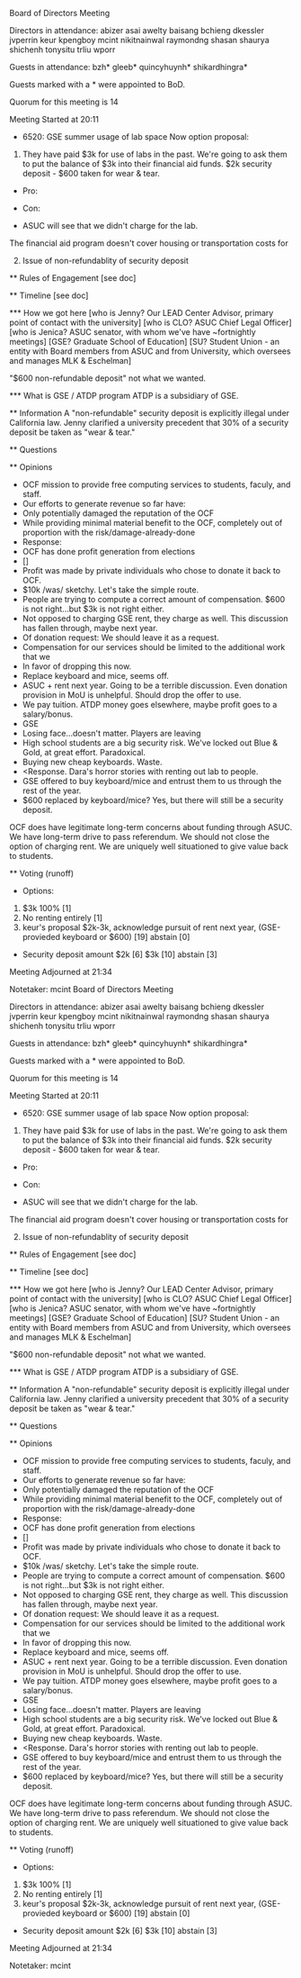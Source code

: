 Board of Directors Meeting

Directors in attendance:
abizer
asai
awelty
baisang
bchieng
dkessler
jvperrin
keur
kpengboy
mcint
nikitnainwal
raymondng
shasan
shaurya
shichenh
tonysitu
trliu
wporr

Guests in attendance:
bzh*
gleeb*
quincyhuynh*
shikardhingra*

Guests marked with a * were appointed to BoD.


Quorum for this meeting is 14

Meeting Started at 20:11

* 6520: GSE summer usage of lab space
Now option proposal:
1. They have paid $3k for use of labs in the past. We're going to ask them
 to put the balance of $3k into their financial aid funds.
$2k security deposit - $600 taken for wear & tear.
- Pro:

- Con:
 - ASUC will see that we didn't charge for the lab.

The financial aid program doesn't cover housing or transportation costs for

2. Issue of non-refundablity of security deposit

** Rules of Engagement
[see doc]

** Timeline
[see doc]

*** How we got here
[who is Jenny? Our LEAD Center Advisor, primary point of contact with the university]
[who is CLO? ASUC Chief Legal Officer]
[who is Jenica? ASUC senator, with whom we've have ~fortnightly meetings]
[GSE? Graduate School of Education]
[SU? Student Union - an entity with Board members from ASUC and from University, which oversees and manages MLK & Eschelman]

"$600 non-refundable deposit" not what we wanted.


*** What is GSE / ATDP program
ATDP is a subsidiary of GSE.

** Information
A "non-refundable" security deposit is explicitly illegal under California law.
Jenny clarified a university precedent that 30% of a security deposit be taken as "wear & tear."

** Questions

** Opinions
- OCF mission to provide free computing services to students, faculy, and staff.
 - Our efforts to generate revenue so far have: 
  - Only potentially damaged the reputation of the OCF
  - While providing minimal material benefit to the OCF, completely out of proportion with the risk/damage-already-done
- Response:
 - OCF has done profit generation from elections
 - []
- Profit was made by private individuals who chose to donate it back to OCF.
- $10k /was/ sketchy. Let's take the simple route.
- People are trying to compute a correct amount of compensation. $600 is not right...but $3k is not right either.
- Not opposed to charging GSE rent, they charge as well. This discussion has fallen through, maybe next year.
- Of donation request: We should leave it as a request.
 - Compensation for our services should be limited to the additional work that we 
- In favor of dropping this now.
 - Replace keyboard and mice, seems off.
 - ASUC + rent next year. Going to be a terrible discussion. Even donation provision in MoU is unhelpful. Should drop the offer to use.
- We pay tuition. ATDP money goes elsewhere, maybe profit goes to a salary/bonus.
 - GSE 
 - Losing face...doesn't matter. Players are leaving
 - High school students are a big security risk. We've locked out Blue & Gold, at great effort. Paradoxical.
- Buying new cheap keyboards. Waste.
- <Response. Dara's horror stories with renting out lab to people.
 - GSE offered to buy keyboard/mice and entrust them to us through the rest of the year.
- $600 replaced by keyboard/mice? Yes, but there will still be a security deposit.


 
OCF does have legitimate long-term concerns about funding through ASUC. We have long-term drive to pass referendum.
We should not close the option of charging rent. We are uniquely well situationed to give value back to students.


** Voting (runoff)
- Options:
1. $3k 100% [1]
2. No renting entirely [1]
3. keur's proposal $2k-3k, acknowledge pursuit of rent next year, (GSE-provieded keyboard or $600) [19]
abstain [0]

- Security deposit amount
$2k [6]
$3k [10]
abstain [3]

Meeting Adjourned at 21:34

Notetaker: mcint
Board of Directors Meeting

Directors in attendance:
abizer
asai
awelty
baisang
bchieng
dkessler
jvperrin
keur
kpengboy
mcint
nikitnainwal
raymondng
shasan
shaurya
shichenh
tonysitu
trliu
wporr

Guests in attendance:
bzh*
gleeb*
quincyhuynh*
shikardhingra*

Guests marked with a * were appointed to BoD.


Quorum for this meeting is 14

Meeting Started at 20:11

* 6520: GSE summer usage of lab space
Now option proposal:
1. They have paid $3k for use of labs in the past. We're going to ask them
 to put the balance of $3k into their financial aid funds.
$2k security deposit - $600 taken for wear & tear.
- Pro:

- Con:
 - ASUC will see that we didn't charge for the lab.

The financial aid program doesn't cover housing or transportation costs for

2. Issue of non-refundablity of security deposit

** Rules of Engagement
[see doc]

** Timeline
[see doc]

*** How we got here
[who is Jenny? Our LEAD Center Advisor, primary point of contact with the university]
[who is CLO? ASUC Chief Legal Officer]
[who is Jenica? ASUC senator, with whom we've have ~fortnightly meetings]
[GSE? Graduate School of Education]
[SU? Student Union - an entity with Board members from ASUC and from University, which oversees and manages MLK & Eschelman]

"$600 non-refundable deposit" not what we wanted.


*** What is GSE / ATDP program
ATDP is a subsidiary of GSE.

** Information
A "non-refundable" security deposit is explicitly illegal under California law.
Jenny clarified a university precedent that 30% of a security deposit be taken as "wear & tear."

** Questions

** Opinions
- OCF mission to provide free computing services to students, faculy, and staff.
 - Our efforts to generate revenue so far have: 
  - Only potentially damaged the reputation of the OCF
  - While providing minimal material benefit to the OCF, completely out of proportion with the risk/damage-already-done
- Response:
 - OCF has done profit generation from elections
 - []
- Profit was made by private individuals who chose to donate it back to OCF.
- $10k /was/ sketchy. Let's take the simple route.
- People are trying to compute a correct amount of compensation. $600 is not right...but $3k is not right either.
- Not opposed to charging GSE rent, they charge as well. This discussion has fallen through, maybe next year.
- Of donation request: We should leave it as a request.
 - Compensation for our services should be limited to the additional work that we 
- In favor of dropping this now.
 - Replace keyboard and mice, seems off.
 - ASUC + rent next year. Going to be a terrible discussion. Even donation provision in MoU is unhelpful. Should drop the offer to use.
- We pay tuition. ATDP money goes elsewhere, maybe profit goes to a salary/bonus.
 - GSE 
 - Losing face...doesn't matter. Players are leaving
 - High school students are a big security risk. We've locked out Blue & Gold, at great effort. Paradoxical.
- Buying new cheap keyboards. Waste.
- <Response. Dara's horror stories with renting out lab to people.
 - GSE offered to buy keyboard/mice and entrust them to us through the rest of the year.
- $600 replaced by keyboard/mice? Yes, but there will still be a security deposit.


 
OCF does have legitimate long-term concerns about funding through ASUC. We have long-term drive to pass referendum.
We should not close the option of charging rent. We are uniquely well situationed to give value back to students.


** Voting (runoff)
- Options:
1. $3k 100% [1]
2. No renting entirely [1]
3. keur's proposal $2k-3k, acknowledge pursuit of rent next year, (GSE-provieded keyboard or $600) [19]
abstain [0]

- Security deposit amount
$2k [6]
$3k [10]
abstain [3]

Meeting Adjourned at 21:34

Notetaker: mcint
